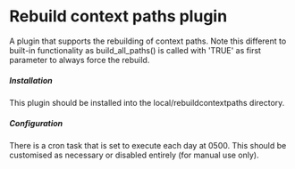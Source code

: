 # Rebuild context paths plugin

A plugin that supports the rebuilding of context paths.  Note this different to built-in functionality as build_all_paths() is called with 'TRUE' as first parameter to always force the rebuild.

##### Installation

This plugin should be installed into the local/rebuildcontextpaths directory.

##### Configuration

There is a cron task that is set to execute each day at 0500.  This should be customised as necessary or disabled entirely (for manual use only). 

